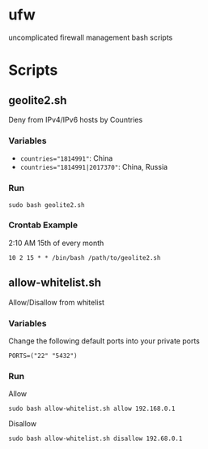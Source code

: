 # ufw
uncomplicated firewall management bash scripts

# Scripts
## geolite2.sh
Deny from IPv4/IPv6 hosts by Countries

### Variables
* `countries="1814991"`: China
* `countries="1814991|2017370"`: China, Russia

### Run
```
sudo bash geolite2.sh
```

### Crontab Example
2:10 AM 15th of every month 

```
10 2 15 * * /bin/bash /path/to/geolite2.sh
```

## allow-whitelist.sh
Allow/Disallow from whitelist

### Variables
Change the following default ports into your private ports
```
PORTS=("22" "5432")
```

### Run
Allow
```
sudo bash allow-whitelist.sh allow 192.168.0.1
```

Disallow
```
sudo bash allow-whitelist.sh disallow 192.68.0.1
```
